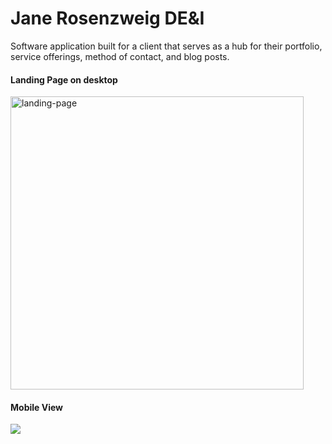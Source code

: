 # Jane Rosenzweig DE&I

Software application built for a client that serves as a hub for their portfolio, service offerings, method of contact, and blog posts.

#### Landing Page on desktop
<img width="469" alt="landing-page" src="https://user-images.githubusercontent.com/73309666/217618753-f8927855-7c40-46b5-90f6-9acf530a25a3.png">

#### Mobile View
![](https://github.com/ambermorris97/JR-Website/blob/main/jrsitegif.gif)
